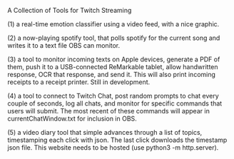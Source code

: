 A Collection of Tools for Twitch Streaming

(1) a real-time emotion classifier using a video feed, with a nice graphic.

(2) a now-playing spotify tool, that polls spotify for the current song and writes it to a text file OBS can monitor.

(3) a tool to monitor incoming texts on Apple devices, generate a PDF of them, push it to a USB-connected ReMarkable tablet, allow handwritten response, OCR that response, and send it.  This will also print incoming receipts to a receipt printer.  Still in development.

(4) a tool to connect to Twitch Chat, post random prompts to chat every couple of seconds, log all chats, and monitor for specific commands that users will submit.  The most recent of these commands will appear in currentChatWindow.txt for inclusion in OBS.

(5) a video diary tool that simple advances through a list of topics, timestamping each click with json.  The last click downloads the timestamp json file.  This website needs to be hosted (use python3 -m http.server).

